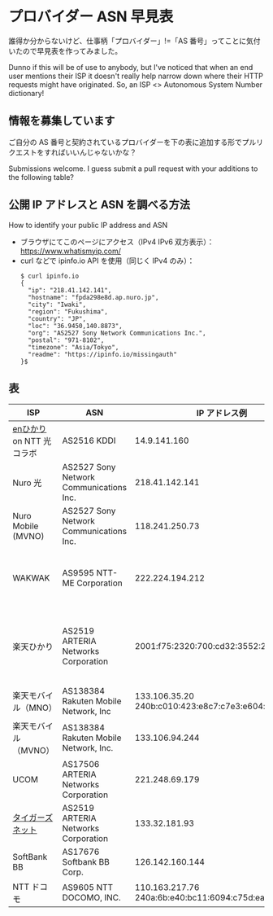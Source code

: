# プロバイダー ASN 早見表

誰得か分からないけど、仕事柄「プロバイダー」!=「AS 番号」ってことに気付いたので早見表を作ってみました。

Dunno if this will be of use to anybody, but I've noticed that when an end user mentions their ISP it doesn't really help narrow down where their HTTP requests might have originated.  So, an ISP <> Autonomous System Number dictionary!

## 情報を募集しています
ご自分の AS 番号と契約されているプロバイダーを下の表に追加する形でプルリクエストをすればいいんじゃないかな？

Submissions welcome.  I guess submit a pull request with your additions to the following table?

## 公開 IP アドレスと ASN を調べる方法
How to identify your public IP address and ASN

- ブラウザにてこのページにアクセス（IPv4 IPv6 双方表示）：https://www.whatismyip.com/
- curl などで ipinfo.io API を使用（同じく IPv4 のみ）：
  ```
  $ curl ipinfo.io
  {
    "ip": "218.41.142.141",
    "hostname": "fpda298e8d.ap.nuro.jp",
    "city": "Iwaki",
    "region": "Fukushima",
    "country": "JP",
    "loc": "36.9450,140.8873",
    "org": "AS2527 Sony Network Communications Inc.",
    "postal": "971-8102",
    "timezone": "Asia/Tokyo",
    "readme": "https://ipinfo.io/missingauth"
  }$
  ```


## 表
| ISP | ASN | IP アドレス例 | Notes |
| --- | --- | --- | --- |
| [enひかり](https://enhikari.jp/) on NTT 光コラボ | AS2516 KDDI | 14.9.141.160 | 光回線を使う NTT 光コラボなのに KDDI |
| Nuro 光 | AS2527 Sony Network Communications Inc. | 218.41.142.141 | |
| Nuro Mobile (MVNO) | AS2527 Sony Network Communications Inc. | 118.241.250.73 | | 
| WAKWAK | AS9595 NTT-ME Corporation | 222.224.194.212 | AS4713 NTT Communications Corporation（通称 OCN）とは別！ |
| 楽天ひかり | AS2519 ARTERIA Networks Corporation | 2001:f75:2320:700:cd32:3552:2055:537a | 名称に「Rakuten」がある ASN ではない。「クロスパス」がなんとかかんとか |
| 楽天モバイル（MNO） | AS138384 Rakuten Mobile Network, Inc | 133.106.35.20<br>240b:c010:423:e8c7:c7e3:e604:ad42:9299 | |
| 楽天モバイル（MVNO） | AS138384 Rakuten Mobile Network, Inc. | 133.106.94.244 | |
| UCOM | AS17506 ARTERIA Networks Corporation | 221.248.69.179 | |
| [タイガーズネット](https://www.tigers-net.com/) | AS2519 ARTERIA Networks Corporation | 133.32.181.93 | |
| SoftBank BB | AS17676 Softbank BB Corp. | 126.142.160.144 | |
| NTT ドコモ | AS9605 NTT DOCOMO, INC. | 110.163.217.76<br>240a:6b:e40:bc11:6094:c75d:ea37:440b | |
